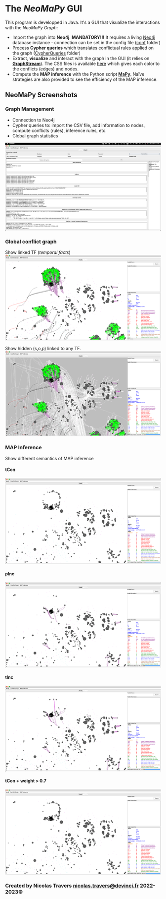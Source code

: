 # The *NeoMaPy* GUI

This program is developped in Java. It's a GUI that visualize the interactions with the *NeoMaPy Graph*:
- Import the graph into **Neo4j**. **MANDATORY!!!** It requires a living [Neo4j](https://neo4j.com/download-center/) database instance - connection can be set in the config file ([conf](conf) folder)
- Process **Cypher queries** which translates conflictual rules applied on the graph ([CypherQueries](CypherQueries) folder)
- Extract, **visualize** and interact with the graph in the GUI (it relies on [**GraphStream**](https://graphstream-project.org)). The CSS files is available [here](conf/NeoMaPy.css) which gives each color to the conflicts (edges) and nodes.
- Compute the **MAP inference** with the Python script [**MaPy**](https://github.com/cedric-cnam/NeoMaPy_Daphne/tree/main/MAP_Inference). Naïve strategies are also provided to see the efficiency of the MAP inference.

## NeoMaPy Screenshots

### Graph Management
- Connection to Neo4j
- Cypher queries to: import the CSV file, add information to nodes, compute conflicts (rules), inference rules, etc.
- Global graph statistics

![1-NeoMaPy_neo4j_config](figs/1-NeoMaPy_neo4j_config.png)

### Global conflict graph

Show linked TF (*temporal facts*)
![2-NeoMaPy_graphConflits](figs/2-NeoMaPy_graphConflits.png) 

Show hidden (s,o,p) linked to any TF. 
![2-NeoMaPy_graphConflits_with_SOP](figs/2-NeoMaPy_graphConflits_with_SOP.png)

### MAP Inference

Show different semantics of MAP inference

#### tCon

![3-NeoMaPy_MaPy-tCon](figs/3-NeoMaPy_MaPy-tCon.png)

#### pInc

![4-NeoMaPy_MaPy-pInc](figs/4-NeoMaPy_MaPy-pInc.png)

#### tInc

![5-NeoMaPy_MaPy-tInc](figs/5-NeoMaPy_MaPy-tInc.png)

#### tCon + weight > 0.7

![6-NeoMaPy_MaPy-tCon-w0.7](figs/6-NeoMaPy_MaPy-tCon-w0.7.png)

### Created by Nicolas Travers nicolas.travers@devinci.fr 2022-2023©
